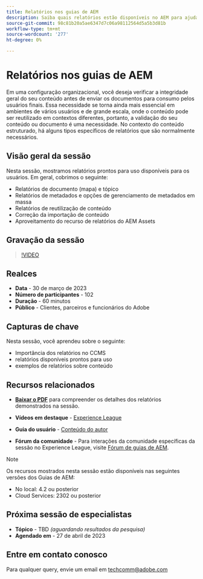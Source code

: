```yaml
---
title: Relatórios nos guias de AEM
description: Saiba quais relatórios estão disponíveis no AEM para ajudar os usuários a melhorar a qualidade do conteúdo.
source-git-commit: 98c81b20a5ae6347d7c06a98112564d5a5b3d81b
workflow-type: tm+mt
source-wordcount: '277'
ht-degree: 0%

---
```


# Relatórios nos guias de AEM

Em uma configuração organizacional, você deseja verificar a integridade geral do seu conteúdo antes de enviar os documentos para consumo pelos usuários finais. Essa necessidade se torna ainda mais essencial em ambientes de vários usuários e de grande escala, onde o conteúdo pode ser reutilizado em contextos diferentes, portanto, a validação do seu conteúdo ou documento é uma necessidade. No contexto do conteúdo estruturado, há alguns tipos específicos de relatórios que são normalmente necessários.


## Visão geral da sessão

Nesta sessão, mostramos relatórios prontos para uso disponíveis para os usuários. Em geral, cobrimos o seguinte:
- Relatórios de documento (mapa) e tópico
- Relatórios de metadados e opções de gerenciamento de metadados em massa
- Relatórios de reutilização de conteúdo
- Correção da importação de conteúdo
- Aproveitamento do recurso de relatórios do AEM Assets


## Gravação da sessão

>[!VIDEO](https://video.tv.adobe.com/v/3417529/guides--reporting-reporting?quality=12&learn=on)


## Realces

- **Data** - 30 de março de 2023
- **Número de participantes** - 102
- **Duração** - 60 minutos
- **Público** - Clientes, parceiros e funcionários do Adobe


## Capturas de chave

Nesta sessão, você aprendeu sobre o seguinte:
- Importância dos relatórios no CCMS
- relatórios disponíveis prontos para uso
- exemplos de relatórios sobre conteúdo


## Recursos relacionados

- **[Baixar o PDF](./assets/aem-guides-expert-session-reports-documentation.pdf)** para compreender os detalhes dos relatórios demonstrados na sessão.

- **Vídeos em destaque** -  [Experience League](https://experienceleague.adobe.com/docs/experience-manager-guides-learn/videos/output-generation/working-with-reports.html?lang=en)

- **Guia do usuário** - [Conteúdo do autor](https://help.adobe.com/en_US/xml-documentation-for-adobe-experience-manager/index.html#t=DXML-master-map%2Freports-intro.html)

- **Fórum da comunidade** - Para interações da comunidade específicas da sessão no Experience League, visite  [Fórum de guias de AEM](https://experienceleaguecommunities.adobe.com/t5/experience-manager-guides/bd-p/xml-documentation-discussions).

>[!NOTE]
>
> Os recursos mostrados nesta sessão estão disponíveis nas seguintes versões dos Guias de AEM:
> - No local: 4.2 ou posterior
> - Cloud Services: 2302 ou posterior



## Próxima sessão de especialistas

- **Tópico** - TBD *(aguardando resultados da pesquisa)*
- **Agendado em** - 27 de abril de 2023


## Entre em contato conosco

Para qualquer query, envie um email em <techcomm@adobe.com>
